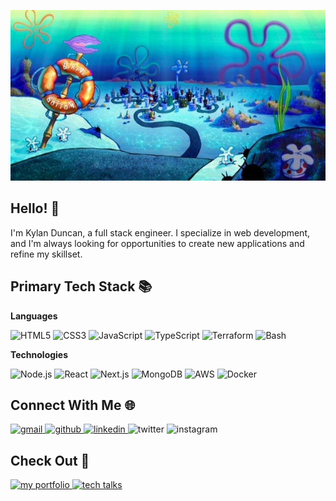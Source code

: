<p align="center">
	<img alt="Bikini Bottom" src="./assets/bikini-bottom.png" />
</p>

## Hello! 👋

I'm Kylan Duncan, a full stack engineer. I specialize in web development, and I'm always looking for opportunities to create new applications and refine my skillset.

## Primary Tech Stack 📚

**Languages**

![HTML5](https://img.shields.io/badge/-HTML5-000?&logo=html5)
![CSS3](https://img.shields.io/badge/-CSS3-000?&logo=css)
![JavaScript](https://img.shields.io/badge/-JavaScript-000?&logo=javascript)
![TypeScript](https://img.shields.io/badge/-TypeScript-000?&logo=typescript)
![Terraform](https://img.shields.io/badge/-Terraform-000?&logo=terraform)
![Bash](https://img.shields.io/badge/-Bash-000?&logo=gnubash&logoColor=white)

**Technologies**

![Node.js](https://img.shields.io/badge/-Node.js-000?&logo=nodedotjs)
![React](https://img.shields.io/badge/-React-000?&logo=react)
![Next.js](https://img.shields.io/badge/-React-000?&logo=nextdotjs)
![MongoDB](https://img.shields.io/badge/-MongoDB-000?&logo=mongodb)
![AWS](https://img.shields.io/badge/-AWS-000?&logo=amazonwebservices)
![Docker](https://img.shields.io/badge/-Docker-000?&logo=docker)

## Connect With Me 🌐

<div>
    <a href="https://github.com/cloudydaiyz" target="_blank">
        <img src="https://img.shields.io/badge/-gmail-black?style=plastic&logo=gmail&logoColor=white&color=ea4335" alt="gmail" />
    </a>
    <a href="https://github.com/cloudydaiyz" target="_blank">
        <img src="https://img.shields.io/badge/-github-black?style=plastic&logo=github&logoColor=white" alt="github" />
    </a>
    <a href="https://linkedin.com/in/kylan-duncan" target="_blank">
        <img src="https://img.shields.io/badge/-linkedin-blue?style=plastic" alt="linkedin" />
    </a>
    <!-- <a href="https://twitter.com/username" target="_blank"> -->
        <img src="https://img.shields.io/badge/coming_soon-twitter-blue?style=for-the-badge&label=Coming%20Soon&color=08a0e9" alt="twitter" />
    <!-- </a>  -->
    <!-- <a href="https://instagram.com/username" target="_blank"> -->
        <img src="https://img.shields.io/badge/coming_soon-instagram-blue?style=for-the-badge&label=Coming%20Soon&color=dd2a7b" alt="instagram" />
    <!-- </a>  -->
</div>

## Check Out 👀

<div>
    <a href="https://cloudydaiyz.com" target="_blank">
        <img src="https://img.shields.io/badge/-my_portfolio-blue?style=for-the-badge&color=black" alt="my portfolio" />
    </a>
    <a href="./TECH_TALKS" target="_blank">
        <img src="https://img.shields.io/badge/-Tech_Talks-blue?style=for-the-badge&color=green" alt="tech talks" />
    </a>
</div>

